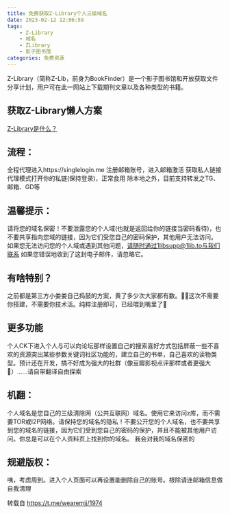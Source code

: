```yaml
---
title: 免费获取Z-Library个人三级域名
date: 2023-02-12 12:06:59
tags:
	- Z-Library
	- 域名
	- ZLibrary
	- 影子图书馆
categories: 免费资源
---
```

Z-Library（简称Z-Lib，前身为BookFinder）是一个影子图书馆和开放获取文件分享计划，用户可在此一网站上下载期刊文章以及各种类型的书籍。
<!--more-->
## 获取Z-Library懒人方案
[Z-Library是什么？](https://zh.wikipedia.org/zh-cn/Z-Library)

## 流程：
全程代理进入https://singlelogin.me
注册邮箱账号，进入邮箱激活
获取私人链接
代理模式打开你的私链(保持登录)，正常食用
除本地之外，目前支持转发之TG、邮箱、GD等

## 温馨提示：
请将您的域名保密！不要泄露您的个人域(也就是返回给你的链接当密码看待)，也不要共享指向您域的链接，因为它们受您自己的密码保护，其他用户无法访问。
如果您无法访问您的个人域或遇到其他问题，请随时通过1libsupp@1lib.to与我们联系
如果您错误地收到了这封电子邮件，请忽略它。

## 有啥特别？
之前都是第三方小娄娄自己捣鼓的方案，黄了多少次大家都有数。🙅‍♂️这次不需要你搭建，不需要你技术活。纯粹注册即可，已经喂到嘴里了🤪

## 更多功能
个人CK下进入个人与可以向论坛那样设置自己的搜索喜好方式包括屏蔽一些不喜欢的资源突出某些参数关键词社区功能的，建立自己的书单，自己喜欢的读物类型。预计还在开发，搞不好成为强大的社群（像豆瓣影视点评那样或者更强大🤩）......请自带翻译自由探索

## 机翻：
个人域名是您自己的三级清除网（公共互联网）域名。使用它来访问z库，而不需要TOR或I2P网络。请保持您的域名的隐私！不要公开您的个人域名，也不要共享到您的域名的链接，因为它们受到您自己的密码的保护，并且不能被其他用户访问。你总是可以在个人资料页上找到你的域名。 我会对我的域名保密的

## 规避版权：
咦，考虑周到。进入个人页面可以再设置能删除自己的账号。根除请连邮箱信息做自我清理

转载自 https://t.me/wearemjj/1974
